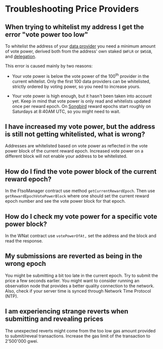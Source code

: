 # Troubleshooting Price Providers

## When trying to whitelist my address I get the error "vote power too low"

To whitelist the address of your [data provider](glossary.md#data_provider) you need a minimum amount of vote power, derived both from the address' own staked `$WFLR` or `$WSGB`, and [delegation](glossary.md#delegate).

This error is caused mainly by two reasons:

- Your vote power is below the vote power of the 100<sup>th</sup> provider in the current whitelist.
  Only the first 100 data providers can be whitelisted, strictly ordered by voting power, so you need to increase yours.

- Your vote power is high enough, but it hasn't been taken into account yet.
  Keep in mind that vote power is only read and whitelists updated once per reward epoch.
  On [Songbird](../../dev/reference/network-configs.md) reward epochs start roughly on Saturdays at 8:40AM UTC, so you might need to wait.

## I have increased my vote power, but the address is still not getting whitelisted, what is wrong?

Addresses are whitelisted based on vote power as reflected in the vote power block of the current reward epoch.
Increased vote power on a different block will not enable your address to be whitelisted.

## How do I find the vote power block of the current reward epoch?

In the FtsoManager contract use method `getCurrentRewardEpoch`.
Then use `getRewardEpochVotePowerBlock` where one should set the current reward epoch number and see the vote power block for that epoch.

## How do I check my vote power for a specific vote power block?

In the WNat contract use `votePowerOfAt,` set the address and the block and read the response.

## My submissions are reverted as being in the wrong epoch

You might be submitting a bit too late in the current epoch.
Try to submit the price a few seconds earlier.
You might want to consider running an observation node that provides a better quality connection to the network.
Also, check if your server time is synced through Network Time Protocol (NTP).

## I am experiencing strange reverts when submitting and revealing prices

The unexpected reverts might come from the too low gas amount provided to submit/reveal transactions.
Increase the gas limit of the transaction to 2'500'000 gwei.
